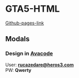# GTA5-HTML

[Github-pages-link](https://evgenyleukhin.github.io/gta5-html/)

## Modals

### Design in [Avacode](https://app.avocode.com/)
User: **rucazedare@heros3.com**<br>
PW: **Qwerty**
